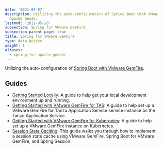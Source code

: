 ```yaml
---
date: '2021-04-07'
description: Utilizing the auto-configuration of Spring Boot with VMware GemFire and
  Apache Geode.
lastmod: '2021-05-28'
subsection: Spring for VMware GemFire
subsection-parent-page: true
title: Spring for VMware GemFire
type: data-guides
weight: 1
aliases:
  - spring-for-apache-geode/
---
```


Utilizing the auto-configuration of [Spring Boot with VMware GemFire](https://docs.vmware.com/en/Spring-Boot-for-VMware-GemFire/index.html).  


## Guides

- [Getting Started Locally](/data/gemfire/guides/get-started-locally-sbgf/): A guide to help get your local development environment up and running.
- [Getting Started with VMware GemFire for TAS](/data/gemfire/guides/get-started-gf4vms-sbgf/): A guide to help set up a VMware GemFire for Tanzu Application Service service instance on the Tanzu Application Service.
- [Getting Started with VMware GemFire for Kubernetes](/data/gemfire/guides/get-started-gf4k8s-sbgf/): A guide to help set up a  VMware GemFire instance on Kubernetes.
- [Session State Caching](/data/gemfire/guides/session-state-cache-sbgf): This guide walks you through how to implement a session state cache using VMware GemFire, Spring Boot for VMware GemFire, and Spring Session.